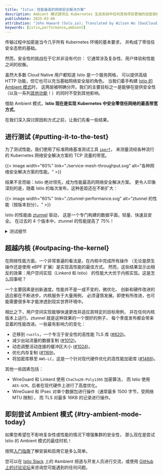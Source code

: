 ```yaml
---
title: "Istio：性能最高的网络安全解决方案"
description: Ambient 模式提供比 Kubernetes 生态系统中任何其他项目更强的加密吞吐能力。
publishdate: 2025-03-06
attribution: "John Howard (Solo.io); Translated by Wilson Wu (DaoCloud)"
keywords: [istio,performance,ambient]
---
```


传输过程中加密是当今几乎所有 Kubernetes 环境的基本要求，
并构成了零信任安全态势的基础。

然而，安全性的挑战在于它并非没有代价：
它通常涉及复杂性、用户体验和性能之间的权衡。

虽然大多数 Cloud Native 用户都知道 Istio 是一个服务网格，
可以提供高级 HTTP 功能，但它也可以充当基础网络安全层的角色。
当我们着手构建 [Istio 的 Ambient 模式](/zh/docs/overview/dataplane-modes/#ambient-mode)时，
这两层被明确分开。我们的主要目标之一是能够在提供安全性
（以及一系列[其他功能](/zh/docs/concepts/)！）的同时不受到其他影响。

借助 Ambient 模式，**Istio 现在是实现 Kubernetes 中安全零信任网络的最高带宽方式**。

在我们深入探讨原因和方式之前，让我们先看一些结果。

## 进行测试 {#putting-it-to-the-test}

为了测试性能，我们使用了标准网络基准测试工具 [`iperf`](https://iperf.fr/)，
来测量流经各种流行的 Kubernetes 网络安全解决方案的 TCP 流量的带宽。

{{< image width="60%"
    link="./service-mesh-throughput.svg"
    alt="各种网络安全解决方案的性能。"
    >}}

结果不言而喻：Istio 绝对领先，成为性能最高的网络安全解决方案。
更令人印象深刻的是，随着 Istio 的每次发布，这种差距还在不断扩大：

{{< image width="60%"
    link="./ztunnel-performance.svg"
    alt="ztunnel 的性能（按版本划分）。"
    >}}

Istio 的性能由 [ztunnel](https://github.com/istio/ztunnel) 驱动，
这是一个专门构建的数据平面，轻量、快速且安全。
在过去的 4 个版本中，ztunnel 的性能提高了 75%！

<details>
<summary>测试细节</summary>

测试中的实现：
* Istio：版本 1.26（预发布），默认设置
* <a href="https://linkerd.io/">Linkerd</a>：
  版本 `edge-25.2.2`，默认设置
* <a href="https://cilium.io/">Cilium</a>：
  版本 `v1.16.6`，带有 `kubeProxyReplacement=true`
  * WireGuard 使用 `encryption.type=wireguard`
  * IPsec 使用 `encryption.type=ipsec` 和 `GCM-128-AES` 算法
  * 此外，两种模式均按照
    <a href="https://docs.cilium.io/en/stable/operations/performance/tuning/">Cilium 调优指南</a>中的所有建议进行了测试
    （包括 `netkit`、`native` 路由模式、
    BIGTCP（用于 WireGuard；IPsec 不兼容）、BPF 伪装和 BBR 带宽管理器）。
    但是，应用和不应用这些设置的结果相同，因此仅报告一个结果。
* <a href="https://www.tigera.io/project-calico/">Calico</a>：版本 `v3.29.2`，
  带有 `calicoNetwork.linuxDataplane=BPF` 和 `wireguardEnabled=true`
* <a href="https://kindnet.es/">Kindnet</a>：
  版本 `v1.8.5`，带有 `--ipsec-overlay=true`。

有些实现仅对跨节点流量进行加密，因此被排除在同节点测试之外。

测试在单个 `iperf` 连接（`iperf3 -c iperf-server`）上运行，
取 3 次连续运行结果的平均值。测试在运行 Linux 6.13
的 16 核 x86 机器上运行。由于各种原因，在处理单个连接时，
没有实现会使用超过 1-2 个核心，因此核心数量不是瓶颈。

注意：许多实现都支持 HTTP 控制。此测试不会在任何实现中运用此功能。
[以前的帖子](/zh/blog/2024/ambient-vs-cilium/)重点介绍了 Istio 的这一领域。

</details>

## 超越内核 {#outpacing-the-kernel}

在网络性能方面，一个非常普遍的看法是，在内核中完成所有操作
（无论是原生操作还是使用 eBPF 扩展）是实现高性能的最佳方式。
然而，这些结果显示出相反的效果：用户空间实现（Linkerd 和 Istio）
的性能大大优于内核实现。这是怎么回事呢？

一个主要因素是创新速度。性能并不是一成不变的，微优化、
创新和硬件改进的适应都在不断进步。内核服务于大量用例，
必须谨慎发展。即使有所改进，也可能需要很多年才能渗透到现实世界环境中。

相比之下，用户空间实现能够快速更改并适应其特定的目标用例，
并在任何内核版本上运行。ztunnel 就是这种效果的一个很好的例子，
每个季度发布都会带来显着的性能改进。一些最有影响力的变化：

* 迁移到 `rustls`，一个专注于安全性的高性能 TLS 库
  ([#820](https://github.com/istio/ztunnel/pull/820))。
* 减少出站流量的数据复制 ([#1012](https://github.com/istio/ztunnel/pull/1012))。
* 动态调整活动连接的缓冲区大小 ([#1024](https://github.com/istio/ztunnel/pull/1024))。
* 优化内存复制 ([#1169](https://github.com/istio/ztunnel/pull/1169))。
* 将加密库移至 `AWS-LC`，这是一个针对现代硬件优化的高性能加密库
  ([#1466](https://github.com/istio/ztunnel/pull/1466))。

其他一些因素包括：
* WireGuard 和 Linkerd 使用 `ChaCha20-Poly1305` 加密算法，
  而 Istio 使用 `AES-GCM`。后者在现代硬件上进行了高度优化。
* WireGuard 和 IPsec 对单个数据包进行操作（通常最多 1500 字节，受网络 MTU 限制），
  而 TLS 对最多 16KB 的记录进行操作。

## 即刻尝试 Ambient 模式 {#try-ambient-mode-today}

如果您希望在不影响复杂性或性能的情况下增强集群的安全性，
那么现在是尝试 Istio 的 Ambient 模式的最佳时机！

按照[入门指南](/zh/docs/ambient/getting-started/)了解安装和启用它是多么简单。

您可以在 [Istio Slack](https://slack.istio.io)
上的 #ambient 频道与开发人员进行交流，或使用
[GitHub 上的讨论论坛](https://github.com/istio/istio/discussions)来咨询您可能遇到的任何问题。
